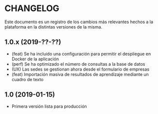 CHANGELOG
=========

Este documento es un registro de los cambios más relevantes hechos a la plataforma
en la distintas versiones de la misma.

1.0.x (2019-??-??)
------------------
* (feat) Se ha incluido una configuración para permitir el despliegue en Docker de la aplicación
* (perf) Se ha optimizado el número de consultas a la base de datos
* (UX) Las sedes se gestionan ahora desde el formulario de empresas
* (feat) Importación masiva de resultados de aprendizaje mediante un cuadro de texto

1.0 (2019-01-15)
----------------
* Primera versión lista para producción
 